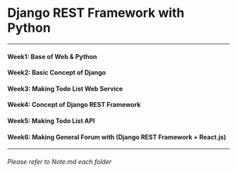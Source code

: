 # Django REST Framework with Python  
 
***

#### Week1: Base of Web & Python  
#### Week2: Basic Concept of Django  
#### Week3: Making Todo List Web Service  
#### Week4: Concept of Django REST Framework  
#### Week5: Making Todo List API  
#### Week6: Making General Forum with (Django REST Framework + React.js)   

***

###### Please refer to Note.md each folder  
